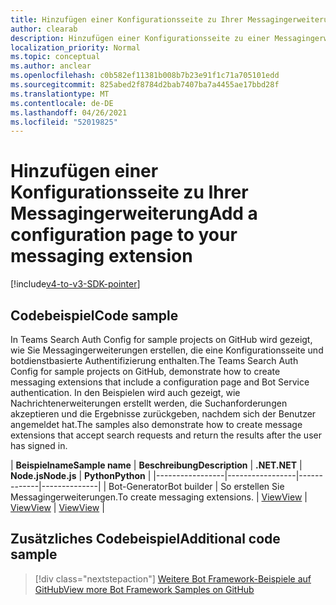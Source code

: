 ```yaml
---
title: Hinzufügen einer Konfigurationsseite zu Ihrer Messagingerweiterung
author: clearab
description: Hinzufügen einer Konfigurationsseite zu einer Messagingerweiterung
localization_priority: Normal
ms.topic: conceptual
ms.author: anclear
ms.openlocfilehash: c0b582ef11381b008b7b23e91f1c71a705101edd
ms.sourcegitcommit: 825abed2f8784d2bab7407ba7a4455ae17bbd28f
ms.translationtype: MT
ms.contentlocale: de-DE
ms.lasthandoff: 04/26/2021
ms.locfileid: "52019825"
---
```

# <a name="add-a-configuration-page-to-your-messaging-extension"></a><span data-ttu-id="1ca05-103">Hinzufügen einer Konfigurationsseite zu Ihrer Messagingerweiterung</span><span class="sxs-lookup"><span data-stu-id="1ca05-103">Add a configuration page to your messaging extension</span></span>

[!include[v4-to-v3-SDK-pointer](~/includes/v4-to-v3-pointer-me.md)]

## <a name="code-sample"></a><span data-ttu-id="1ca05-104">Codebeispiel</span><span class="sxs-lookup"><span data-stu-id="1ca05-104">Code sample</span></span>

<span data-ttu-id="1ca05-105">In Teams Search Auth Config for sample projects on GitHub wird gezeigt, wie Sie Messagingerweiterungen erstellen, die eine Konfigurationsseite und botdienstbasierte Authentifizierung enthalten.</span><span class="sxs-lookup"><span data-stu-id="1ca05-105">The Teams Search Auth Config for sample projects on GitHub, demonstrate how to create messaging extensions that include a configuration page and Bot Service authentication.</span></span> <span data-ttu-id="1ca05-106">In den Beispielen wird auch gezeigt, wie Nachrichtenerweiterungen erstellt werden, die Suchanforderungen akzeptieren und die Ergebnisse zurückgeben, nachdem sich der Benutzer angemeldet hat.</span><span class="sxs-lookup"><span data-stu-id="1ca05-106">The samples also demonstrate how to create message extensions that accept search requests and return the results after the user has signed in.</span></span>

| <span data-ttu-id="1ca05-107">**Beispielname**</span><span class="sxs-lookup"><span data-stu-id="1ca05-107">**Sample name**</span></span> | <span data-ttu-id="1ca05-108">**Beschreibung**</span><span class="sxs-lookup"><span data-stu-id="1ca05-108">**Description**</span></span> | <span data-ttu-id="1ca05-109">**.NET**</span><span class="sxs-lookup"><span data-stu-id="1ca05-109">**.NET**</span></span> | <span data-ttu-id="1ca05-110">**Node.js**</span><span class="sxs-lookup"><span data-stu-id="1ca05-110">**Node.js**</span></span> | <span data-ttu-id="1ca05-111">**Python**</span><span class="sxs-lookup"><span data-stu-id="1ca05-111">**Python**</span></span> |
|-----------------|-----------------|-------------|--------------|
| <span data-ttu-id="1ca05-112">Bot-Generator</span><span class="sxs-lookup"><span data-stu-id="1ca05-112">Bot builder</span></span> | <span data-ttu-id="1ca05-113">So erstellen Sie Messagingerweiterungen.</span><span class="sxs-lookup"><span data-stu-id="1ca05-113">To create messaging extensions.</span></span> | [<span data-ttu-id="1ca05-114">View</span><span class="sxs-lookup"><span data-stu-id="1ca05-114">View</span></span>](https://github.com/microsoft/BotBuilder-Samples/tree/master/samples/csharp_dotnetcore/52.teams-messaging-extensions-search-auth-config) | [<span data-ttu-id="1ca05-115">View</span><span class="sxs-lookup"><span data-stu-id="1ca05-115">View</span></span>](https://github.com/microsoft/BotBuilder-Samples/tree/master/samples/javascript_nodejs/52.teams-messaging-extensions-search-auth-config) | [<span data-ttu-id="1ca05-116">View</span><span class="sxs-lookup"><span data-stu-id="1ca05-116">View</span></span>]( https://github.com/microsoft/BotBuilder-Samples/tree/main/samples/python/50.teams-messaging-extension-search) |

## <a name="additional-code-sample"></a><span data-ttu-id="1ca05-117">Zusätzliches Codebeispiel</span><span class="sxs-lookup"><span data-stu-id="1ca05-117">Additional code sample</span></span>

> [!div class="nextstepaction"]
> [<span data-ttu-id="1ca05-118">Weitere Bot Framework-Beispiele auf GitHub</span><span class="sxs-lookup"><span data-stu-id="1ca05-118">View more Bot Framework Samples on GitHub</span></span>](https://github.com/microsoft/BotBuilder-Samples)
